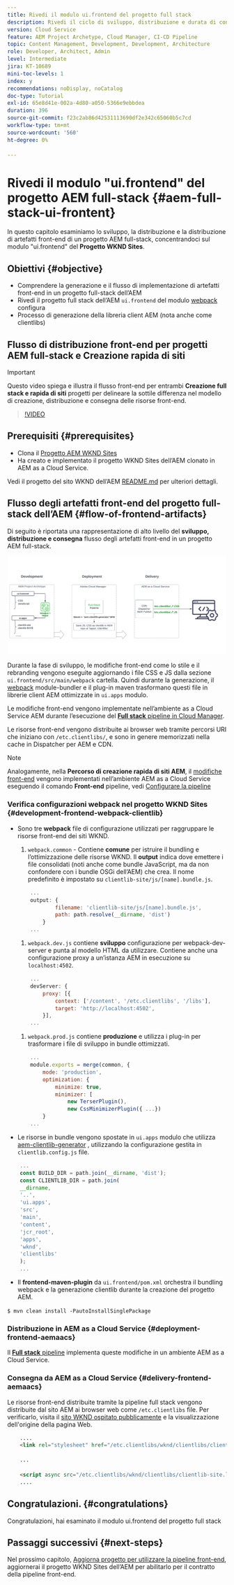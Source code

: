 ```yaml
---
title: Rivedi il modulo ui.frontend del progetto full stack
description: Rivedi il ciclo di sviluppo, distribuzione e durata di consegna front-end di un progetto AEM Sites full-stack basato su Maven.
version: Cloud Service
feature: AEM Project Archetype, Cloud Manager, CI-CD Pipeline
topic: Content Management, Development, Development, Architecture
role: Developer, Architect, Admin
level: Intermediate
jira: KT-10689
mini-toc-levels: 1
index: y
recommendations: noDisplay, noCatalog
doc-type: Tutorial
exl-id: 65e8d41e-002a-4d80-a050-5366e9ebbdea
duration: 396
source-git-commit: f23c2ab86d42531113690df2e342c65060b5c7cd
workflow-type: tm+mt
source-wordcount: '560'
ht-degree: 0%

---
```


# Rivedi il modulo &quot;ui.frontend&quot; del progetto AEM full-stack {#aem-full-stack-ui-frontent}

In questo capitolo esaminiamo lo sviluppo, la distribuzione e la distribuzione di artefatti front-end di un progetto AEM full-stack, concentrandoci sul modulo &quot;ui.frontend&quot; del __Progetto WKND Sites__.


## Obiettivi {#objective}

* Comprendere la generazione e il flusso di implementazione di artefatti front-end in un progetto full-stack dell’AEM
* Rivedi il progetto full stack dell’AEM `ui.frontend` del modulo [webpack](https://webpack.js.org/) configura
* Processo di generazione della libreria client AEM (nota anche come clientlibs)

## Flusso di distribuzione front-end per progetti AEM full-stack e Creazione rapida di siti

>[!IMPORTANT]
>
>Questo video spiega e illustra il flusso front-end per entrambi **Creazione full stack e rapida di siti** progetti per delineare la sottile differenza nel modello di creazione, distribuzione e consegna delle risorse front-end.

>[!VIDEO](https://video.tv.adobe.com/v/3409344?quality=12&learn=on)

## Prerequisiti {#prerequisites}


* Clona il [Progetto AEM WKND Sites](https://github.com/adobe/aem-guides-wknd)
* Ha creato e implementato il progetto WKND Sites dell’AEM clonato in AEM as a Cloud Service.

Vedi il progetto del sito WKND dell’AEM [README.md](https://github.com/adobe/aem-guides-wknd/blob/main/README.md) per ulteriori dettagli.

## Flusso degli artefatti front-end del progetto full-stack dell’AEM {#flow-of-frontend-artifacts}

Di seguito è riportata una rappresentazione di alto livello del __sviluppo, distribuzione e consegna__ flusso degli artefatti front-end in un progetto AEM full-stack.

![Sviluppo, distribuzione e distribuzione di artefatti front-end](assets/Dev-Deploy-Delivery-AEM-Project.png)


Durante la fase di sviluppo, le modifiche front-end come lo stile e il rebranding vengono eseguite aggiornando i file CSS e JS dalla sezione `ui.frontend/src/main/webpack` cartella. Quindi durante la generazione, il [webpack](https://webpack.js.org/) module-bundler e il plug-in maven trasformano questi file in librerie client AEM ottimizzate in `ui.apps` modulo.

Le modifiche front-end vengono implementate nell’ambiente as a Cloud Service AEM durante l’esecuzione del [__Full stack__ pipeline in Cloud Manager](https://experienceleague.adobe.com/docs/experience-manager-cloud-service/content/implementing/using-cloud-manager/cicd-pipelines/introduction-ci-cd-pipelines.html).

Le risorse front-end vengono distribuite ai browser web tramite percorsi URI che iniziano con `/etc.clientlibs/`, e sono in genere memorizzati nella cache in Dispatcher per AEM e CDN.


>[!NOTE]
>
> Analogamente, nella __Percorso di creazione rapida di siti AEM__, il [modifiche front-end](https://experienceleague.adobe.com/docs/experience-manager-cloud-service/content/sites/administering/site-creation/quick-site/customize-theme.html) vengono implementati nell’ambiente AEM as a Cloud Service eseguendo il comando __Front-end__ pipeline, vedi [Configurare la pipeline](https://experienceleague.adobe.com/docs/experience-manager-cloud-service/content/sites/administering/site-creation/quick-site/pipeline-setup.html)

### Verifica configurazioni webpack nel progetto WKND Sites {#development-frontend-webpack-clientlib}

* Sono tre __webpack__ file di configurazione utilizzati per raggruppare le risorse front-end dei siti WKND.

   1. `webpack.common` - Contiene __comune__ per istruire il bundling e l’ottimizzazione delle risorse WKND. Il __output__ indica dove emettere i file consolidati (noti anche come bundle JavaScript, ma da non confondere con i bundle OSGi dell’AEM) che crea. Il nome predefinito è impostato su `clientlib-site/js/[name].bundle.js`.

  ```javascript
      ...
      output: {
              filename: 'clientlib-site/js/[name].bundle.js',
              path: path.resolve(__dirname, 'dist')
          }
      ...    
  ```

   1. `webpack.dev.js` contiene __sviluppo__ configurazione per webpack-dev-server e punta al modello HTML da utilizzare. Contiene anche una configurazione proxy a un’istanza AEM in esecuzione su `localhost:4502`.

  ```javascript
      ...
      devServer: {
          proxy: [{
              context: ['/content', '/etc.clientlibs', '/libs'],
              target: 'http://localhost:4502',
          }],
      ...    
  ```

   1. `webpack.prod.js` contiene __produzione__ e utilizza i plug-in per trasformare i file di sviluppo in bundle ottimizzati.

  ```javascript
      ...
      module.exports = merge(common, {
          mode: 'production',
          optimization: {
              minimize: true,
              minimizer: [
                  new TerserPlugin(),
                  new CssMinimizerPlugin({ ...})
          }
      ...    
  ```


* Le risorse in bundle vengono spostate in `ui.apps` modulo che utilizza [aem-clientlib-generator](https://www.npmjs.com/package/aem-clientlib-generator) , utilizzando la configurazione gestita in `clientlib.config.js` file.

```javascript
    ...
    const BUILD_DIR = path.join(__dirname, 'dist');
    const CLIENTLIB_DIR = path.join(
    __dirname,
    '..',
    'ui.apps',
    'src',
    'main',
    'content',
    'jcr_root',
    'apps',
    'wknd',
    'clientlibs'
    );
    ...
```

* Il __frontend-maven-plugin__ da `ui.frontend/pom.xml` orchestra il bundling webpack e la generazione clientlib durante la creazione del progetto AEM.

`$ mvn clean install -PautoInstallSinglePackage`

### Distribuzione in AEM as a Cloud Service {#deployment-frontend-aemaacs}

Il [__Full stack__ pipeline](https://experienceleague.adobe.com/docs/experience-manager-cloud-service/content/implementing/using-cloud-manager/cicd-pipelines/introduction-ci-cd-pipelines.html?#full-stack-pipeline) implementa queste modifiche in un ambiente AEM as a Cloud Service.


### Consegna da AEM as a Cloud Service {#delivery-frontend-aemaacs}

Le risorse front-end distribuite tramite la pipeline full stack vengono distribuite dal sito AEM ai browser web come `/etc.clientlibs` file. Per verificarlo, visita il [sito WKND ospitato pubblicamente](https://wknd.site/content/wknd/us/en.html) e la visualizzazione dell&#39;origine della pagina Web.

```html
    ....
    <link rel="stylesheet" href="/etc.clientlibs/wknd/clientlibs/clientlib-site.lc-181cd4102f7f49aa30eea548a7715c31-lc.min.css" type="text/css">

    ...

    <script async src="/etc.clientlibs/wknd/clientlibs/clientlib-site.lc-d4e7c03fe5c6a405a23b3ca1cc3dcd3d-lc.min.js"></script>
    ....
```

## Congratulazioni. {#congratulations}

Congratulazioni, hai esaminato il modulo ui.frontend del progetto full stack

## Passaggi successivi {#next-steps}

Nel prossimo capitolo, [Aggiorna progetto per utilizzare la pipeline front-end](update-project.md), aggiornerai il progetto WKND Sites dell’AEM per abilitarlo per il contratto della pipeline front-end.
